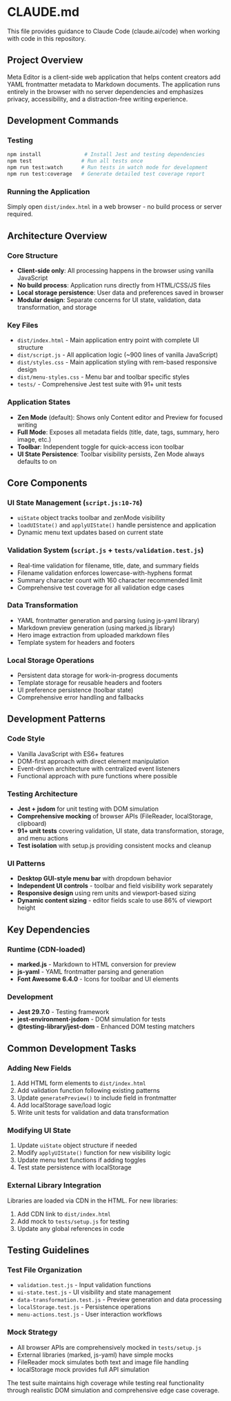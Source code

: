 # CLAUDE.md

This file provides guidance to Claude Code (claude.ai/code) when working with code in this repository.

## Project Overview

Meta Editor is a client-side web application that helps content creators add YAML frontmatter metadata to Markdown documents. The application runs entirely in the browser with no server dependencies and emphasizes privacy, accessibility, and a distraction-free writing experience.

## Development Commands

### Testing
```bash
npm install              # Install Jest and testing dependencies
npm test                # Run all tests once
npm run test:watch      # Run tests in watch mode for development
npm run test:coverage   # Generate detailed test coverage report
```

### Running the Application
Simply open `dist/index.html` in a web browser - no build process or server required.

## Architecture Overview

### Core Structure
- **Client-side only**: All processing happens in the browser using vanilla JavaScript
- **No build process**: Application runs directly from HTML/CSS/JS files
- **Local storage persistence**: User data and preferences saved in browser
- **Modular design**: Separate concerns for UI state, validation, data transformation, and storage

### Key Files
- `dist/index.html` - Main application entry point with complete UI structure
- `dist/script.js` - All application logic (~900 lines of vanilla JavaScript)
- `dist/styles.css` - Main application styling with rem-based responsive design
- `dist/menu-styles.css` - Menu bar and toolbar specific styles
- `tests/` - Comprehensive Jest test suite with 91+ unit tests

### Application States
- **Zen Mode** (default): Shows only Content editor and Preview for focused writing
- **Full Mode**: Exposes all metadata fields (title, date, tags, summary, hero image, etc.)
- **Toolbar**: Independent toggle for quick-access icon toolbar
- **UI State Persistence**: Toolbar visibility persists, Zen Mode always defaults to on

## Core Components

### UI State Management (`script.js:10-76`)
- `uiState` object tracks toolbar and zenMode visibility
- `loadUIState()` and `applyUIState()` handle persistence and application
- Dynamic menu text updates based on current state

### Validation System (`script.js` + `tests/validation.test.js`)
- Real-time validation for filename, title, date, and summary fields
- Filename validation enforces lowercase-with-hyphens format
- Summary character count with 160 character recommended limit
- Comprehensive test coverage for all validation edge cases

### Data Transformation
- YAML frontmatter generation and parsing (using js-yaml library)
- Markdown preview generation (using marked.js library)
- Hero image extraction from uploaded markdown files
- Template system for headers and footers

### Local Storage Operations
- Persistent data storage for work-in-progress documents
- Template storage for reusable headers and footers
- UI preference persistence (toolbar state)
- Comprehensive error handling and fallbacks

## Development Patterns

### Code Style
- Vanilla JavaScript with ES6+ features
- DOM-first approach with direct element manipulation
- Event-driven architecture with centralized event listeners
- Functional approach with pure functions where possible

### Testing Architecture
- **Jest + jsdom** for unit testing with DOM simulation
- **Comprehensive mocking** of browser APIs (FileReader, localStorage, clipboard)
- **91+ unit tests** covering validation, UI state, data transformation, storage, and menu actions
- **Test isolation** with setup.js providing consistent mocks and cleanup

### UI Patterns
- **Desktop GUI-style menu bar** with dropdown behavior
- **Independent UI controls** - toolbar and field visibility work separately
- **Responsive design** using rem units and viewport-based sizing
- **Dynamic content sizing** - editor fields scale to use 86% of viewport height

## Key Dependencies

### Runtime (CDN-loaded)
- **marked.js** - Markdown to HTML conversion for preview
- **js-yaml** - YAML frontmatter parsing and generation
- **Font Awesome 6.4.0** - Icons for toolbar and UI elements

### Development
- **Jest 29.7.0** - Testing framework
- **jest-environment-jsdom** - DOM simulation for tests
- **@testing-library/jest-dom** - Enhanced DOM testing matchers

## Common Development Tasks

### Adding New Fields
1. Add HTML form elements to `dist/index.html`
2. Add validation function following existing patterns
3. Update `generatePreview()` to include field in frontmatter
4. Add localStorage save/load logic
5. Write unit tests for validation and data transformation

### Modifying UI State
1. Update `uiState` object structure if needed
2. Modify `applyUIState()` function for new visibility logic
3. Update menu text functions if adding toggles
4. Test state persistence with localStorage

### External Library Integration
Libraries are loaded via CDN in the HTML. For new libraries:
1. Add CDN link to `dist/index.html`
2. Add mock to `tests/setup.js` for testing
3. Update any global references in code

## Testing Guidelines

### Test File Organization
- `validation.test.js` - Input validation functions
- `ui-state.test.js` - UI visibility and state management
- `data-transformation.test.js` - Preview generation and data processing
- `localStorage.test.js` - Persistence operations
- `menu-actions.test.js` - User interaction workflows

### Mock Strategy
- All browser APIs are comprehensively mocked in `tests/setup.js`
- External libraries (marked, js-yaml) have simple mocks
- FileReader mock simulates both text and image file handling
- localStorage mock provides full API simulation

The test suite maintains high coverage while testing real functionality through realistic DOM simulation and comprehensive edge case coverage.